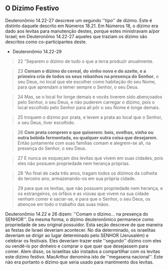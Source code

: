 ## O Dízimo Festivo ##

Deuteronômio 14.22-27 descreve um segundo ''tipo'' de dízimo.  Este é distinto daquele descrito em Números 18.21.  Em Números 18, o dízimo era dado aos levitas para manutenção destes, porque estes ministravam a/por Israel; em Deuteronômo 14.22-27 aqueles que traziam os dízimo são descritos como co-participantes deste. 

* Deuteronômio 14.22-29

> 22 “Separem o dízimo de tudo o que a terra produzir anualmente. 

> 23 **Comam o dízimo do cereal, do vinho novo e do azeite, e a primeira cria de todos os seus rebanhos na presença do Senhor**, o seu Deus, no local que ele escolher como habitação do seu Nome, para que aprendam a temer sempre o Senhor, o seu Deus. 

> 24 Mas, se o local for longe demais e vocês tiverem sido abençoados pelo Senhor, o seu Deus, e não puderem carregar o dízimo, pois o local escolhido pelo Senhor para ali pôr o seu Nome é longe demais. 

> 25 troquem o dízimo por prata, e levem a prata ao local que o Senhor, o seu Deus, tiver escolhido. 

> 26 **Com prata comprem o que quiserem: bois, ovelhas, vinho ou outra bebida fermentada, ou qualquer outra coisa que desejarem.** Então juntamente com suas famílias comam e alegrem-se ali, na presença do Senhor, o seu Deus. 

> 27 E nunca se esqueçam dos levitas que vivem em suas cidades, pois eles não possuem propriedade nem herança próprias.  

> 28 “Ao final de cada três anos, tragam todos os dízimos da colheita do terceiro ano, armazenando-os em sua própria cidade. 

> 29 para que os levitas, que não possuem propriedade nem herança, e os estrangeiros, os órfãos e as viúvas que vivem na sua cidade venham comer e saciar-se, e para que o Senhor, o seu Deus, os abençoe em todo o trabalho das suas mãos. 

Deuteronômio 14.22 e 26 dizem: ''Comam o dízimo... na presença do SENHOR''.  Da mesma forma, o dízimo deuteronômico permanece como propriedade de seu original possuidor.  Esta seção descreve de que maneira as festas de Israel deveriam acontecer.  No dia determinado, os israelitas deveriam se dirigir ao lugar determinado pelo SENHOR (Jerusalém) e celebrar os festivais.  Eles deveriam trazer este ''segundo'' dízimo com eles ou vendê-lo por dinheiro e comprar o que quer que desejassem para comer.  Alem disso, os israelitas são instados a compartilhar com os levitas este dízimo festivo.  MacArthur denomina isto de ''megasena nacional''.  Este não era portanto o dízimo que seria usado para mantimento dos levitas.

